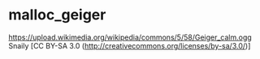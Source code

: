# malloc_geiger

https://upload.wikimedia.org/wikipedia/commons/5/58/Geiger_calm.ogg
Snaily [CC BY-SA 3.0 (http://creativecommons.org/licenses/by-sa/3.0/)]